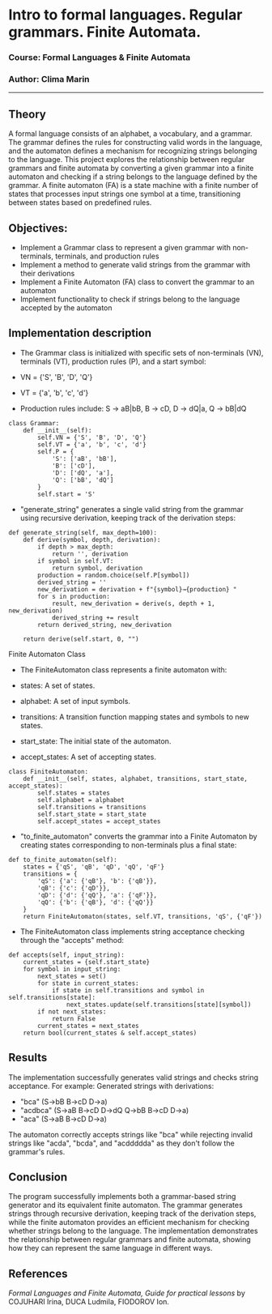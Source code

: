 # Intro to formal languages. Regular grammars. Finite Automata.

### Course: Formal Languages & Finite Automata
### Author: Clima Marin

----

## Theory
A formal language consists of an alphabet, a vocabulary, and a grammar.
The grammar defines the rules for constructing valid words in the language, and the automaton defines a mechanism for recognizing strings belonging to the language.
This project explores the relationship between regular grammars and finite automata by converting a given grammar into a finite automaton and checking if a string belongs to the language defined by the grammar.
A finite automaton (FA) is a state machine with a finite number of states that processes input strings one symbol at a time, transitioning between states based on predefined rules.

## Objectives:

* Implement a Grammar class to represent a given grammar with non-terminals, terminals, and production rules
* Implement a method to generate valid strings from the grammar with their derivations
* Implement a Finite Automaton (FA) class to convert the grammar to an automaton
* Implement functionality to check if strings belong to the language accepted by the automaton

## Implementation description

* The Grammar class is initialized with specific sets of non-terminals (VN), terminals (VT), production rules (P), and a start symbol:

* VN = {'S', 'B', 'D', 'Q'}
* VT = {'a', 'b', 'c', 'd'}
* Production rules include: S → aB|bB, B → cD, D → dQ|a, Q → bB|dQ

```
class Grammar:
    def __init__(self):
        self.VN = {'S', 'B', 'D', 'Q'}
        self.VT = {'a', 'b', 'c', 'd'}
        self.P = {
            'S': ['aB', 'bB'],
            'B': ['cD'],
            'D': ['dQ', 'a'],
            'Q': ['bB', 'dQ']
        }
        self.start = 'S'
```


* "generate_string" generates a single valid string from the grammar using recursive derivation, keeping track of the derivation steps:
```
def generate_string(self, max_depth=100):
    def derive(symbol, depth, derivation):
        if depth > max_depth:
            return '', derivation
        if symbol in self.VT:
            return symbol, derivation
        production = random.choice(self.P[symbol])
        derived_string = ''
        new_derivation = derivation + f"{symbol}→{production} "
        for s in production:
            result, new_derivation = derive(s, depth + 1, new_derivation)
            derived_string += result
        return derived_string, new_derivation
    
    return derive(self.start, 0, "")
```

Finite Automaton Class
* The FiniteAutomaton class represents a finite automaton with:

* states: A set of states.

* alphabet: A set of input symbols.

* transitions: A transition function mapping states and symbols to new states.

* start_state: The initial state of the automaton.

* accept_states: A set of accepting states.
```
class FiniteAutomaton:
    def __init__(self, states, alphabet, transitions, start_state, accept_states):
        self.states = states
        self.alphabet = alphabet
        self.transitions = transitions
        self.start_state = start_state
        self.accept_states = accept_states
```

* "to_finite_automaton" converts the grammar into a Finite Automaton by creating states corresponding to non-terminals plus a final state:
```
def to_finite_automaton(self):
    states = {'qS', 'qB', 'qD', 'qQ', 'qF'}
    transitions = {
        'qS': {'a': {'qB'}, 'b': {'qB'}},
        'qB': {'c': {'qD'}},
        'qD': {'d': {'qQ'}, 'a': {'qF'}},
        'qQ': {'b': {'qB'}, 'd': {'qQ'}}
    }
    return FiniteAutomaton(states, self.VT, transitions, 'qS', {'qF'})
```

* The FiniteAutomaton class implements string acceptance checking through the "accepts" method:

```
def accepts(self, input_string):
    current_states = {self.start_state}
    for symbol in input_string:
        next_states = set()
        for state in current_states:
            if state in self.transitions and symbol in self.transitions[state]:
                next_states.update(self.transitions[state][symbol])
        if not next_states:
            return False
        current_states = next_states
    return bool(current_states & self.accept_states)
```

## Results

The implementation successfully generates valid strings and checks string acceptance. For example:
Generated strings with derivations:

* "bca" (S→bB B→cD D→a)
* "acdbca" (S→aB B→cD D→dQ Q→bB B→cD D→a)
* "aca" (S→aB B→cD D→a)

The automaton correctly accepts strings like "bca" while rejecting invalid strings like "acda", "bcda", and "acddddda" as they don't follow the grammar's rules.

## Conclusion

The program successfully implements both a grammar-based string generator and its equivalent finite automaton. The grammar generates strings through recursive derivation, keeping track of the derivation steps, while the finite automaton provides an efficient mechanism for checking whether strings belong to the language. The implementation demonstrates the relationship between regular grammars and finite automata, showing how they can represent the same language in different ways.

## References

_Formal Languages and Finite Automata, Guide for practical lessons_ by COJUHARI Irina, DUCA Ludmila, FIODOROV Ion.